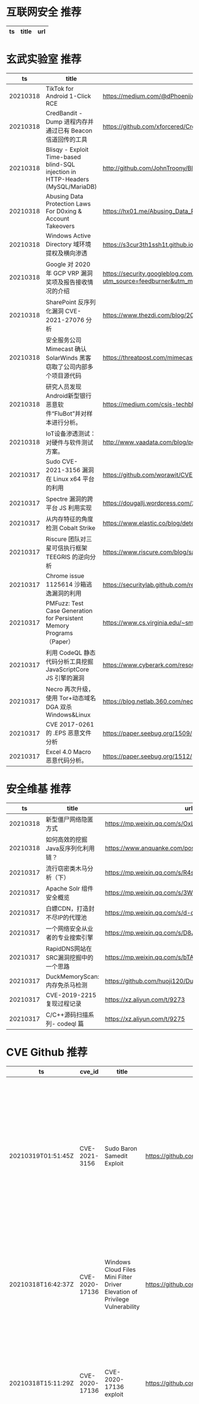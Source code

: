 # 互联网安全 推荐
| ts | title | url| 
| --- | --- | ---| 


# 玄武实验室 推荐
| ts | title | url| 
| --- | --- | ---| 
| 20210318 | TikTok for Android 1-Click RCE | https://medium.com/@dPhoeniixx/tiktok-for-android-1-click-rce-240266e78105| 
| 20210318 | CredBandit - Dump 进程内存并通过已有 Beacon 信道回传的工具 | https://github.com/xforcered/CredBandit| 
| 20210318 | Blisqy - Exploit Time-based blind-SQL injection in HTTP-Headers (MySQL/MariaDB) | http://github.com/JohnTroony/Blisqy| 
| 20210318 | Abusing Data Protection Laws For D0xing & Account Takeovers | https://hx01.me/Abusing_Data_Protection_Laws_For_D0xing_and_Account_Takeovers.pdf| 
| 20210318 | Windows Active Directory 域环境提权及横向渗透 | https://s3cur3th1ssh1t.github.io/The-most-common-on-premise-vulnerabilities-and-misconfigurations/| 
| 20210318 | Google 对 2020 年 GCP VRP 漏洞奖项及报告接收情况的介绍 | https://security.googleblog.com/2021/03/announcing-winners-of-2020-gcp-vrp-prize.html?utm_source=feedburner&utm_medium=feed&utm_campaign=Feed%3A+GoogleOnlineSecurityBlog+%28Google+Online+Security+Blog%29| 
| 20210318 | SharePoint 反序列化漏洞 CVE-2021-27076 分析 | https://www.thezdi.com/blog/2021/3/17/cve-2021-27076-a-replay-style-deserialization-attack-against-sharepoint| 
| 20210318 | 安全服务公司 Mimecast 确认 SolarWinds 黑客窃取了公司内部多个项目源代码 | https://threatpost.com/mimecast-solarwinds-attackers-stole-source-code/164847/| 
| 20210318 | 研究人员发现Android新型银行恶意软件“FluBot”并对样本进行分析。 | https://medium.com/csis-techblog/the-brief-glory-of-cabassous-flubot-a-private-android-banking-botnet-bc2ed7917027| 
| 20210318 | IoT设备渗透测试：对硬件与软件测试方案。 | http://www.vaadata.com/blog/pentest-iot-10-hardware-software-tests/| 
| 20210317 | Sudo CVE-2021-3156 漏洞在 Linux x64 平台的利用 | https://github.com/worawit/CVE-2021-3156| 
| 20210317 | Spectre 漏洞的跨平台 JS 利用实现 | https://dougallj.wordpress.com/2021/03/16/another-approach-to-portable-javascript-spectre-exploitation/| 
| 20210317 | 从内存特征的角度检测 Cobalt Strike | https://www.elastic.co/blog/detecting-cobalt-strike-with-memory-signatures| 
| 20210317 | Riscure 团队对三星可信执行框架 TEEGRIS 的逆向分析 | https://www.riscure.com/blog/samsung-investigation-part2| 
| 20210317 | Chrome issue 1125614 沙箱逃逸漏洞的利用 | https://securitylab.github.com/research/one_day_short_of_a_fullchain_sbx/| 
| 20210317 | PMFuzz: Test Case Generation for Persistent Memory Programs（Paper） | https://www.cs.virginia.edu/~smk9u/Liu_PMFuzz_ASPLOS21.pdf| 
| 20210317 | 利用 CodeQL 静态代码分析工具挖掘 JavaScriptCore JS 引擎的漏洞 | https://www.cyberark.com/resources/threat-research-blog/the-mysterious-realm-of-javascriptcore| 
| 20210317 | Necro 再次升级，使用 Tor+动态域名 DGA 双杀 Windows&Linux | https://blog.netlab.360.com/necro-shi-yong-tor-dong-tai-yu-ming-dga-shuang-sha-windows-linux/| 
| 20210317 | CVE 2017-0261 的 .EPS 恶意文件分析 | https://paper.seebug.org/1509/| 
| 20210317 | Excel 4.0 Macro 恶意代码分析。 | https://paper.seebug.org/1512/| 


# 安全维基 推荐
| ts | title | url| 
| --- | --- | ---| 
| 20210318 | 新型僵尸网络隐匿方式 | https://mp.weixin.qq.com/s/OxLkZyvI2AASVrYUR4GPJg| 
| 20210318 | 如何高效的挖掘Java反序列化利用链？ | https://www.anquanke.com/post/id/234537| 
| 20210317 | 流行窃密类木马分析（下） | https://mp.weixin.qq.com/s/R4sOXCP-_T3NGN5d7Ybl6Q| 
| 20210317 | Apache Solr 组件安全概览 | https://mp.weixin.qq.com/s/3WuWUGO61gM0dBpwqTfenQ| 
| 20210317 | 白嫖CDN，打造封不尽IP的代理池 | https://mp.weixin.qq.com/s/d-q5E8VmqacbwtGCJux3yw| 
| 20210317 | 一个网络安全从业者的专业搜索引擎 | https://mp.weixin.qq.com/s/D8JhdhzY6cpShKX2J-t_rQ| 
| 20210317 | RapidDNS网站在SRC漏洞挖掘中的一个思路 | https://mp.weixin.qq.com/s/bTA0DVfmPVArYXG5MHRAbg| 
| 20210317 | DuckMemoryScan: 内存免杀马检测 | https://github.com/huoji120/DuckMemoryScan| 
| 20210317 | CVE-2019-2215复现过程记录 | https://xz.aliyun.com/t/9273| 
| 20210317 | C/C++源码扫描系列- codeql 篇 | https://xz.aliyun.com/t/9275| 


# CVE Github 推荐
| ts | cve_id | title | url | cve_detail| 
| --- | --- | --- | --- | ---| 
| 20210319T01:51:45Z | CVE-2021-3156 | Sudo Baron Samedit Exploit | https://github.com/worawit/CVE-2021-3156 | Sudo before 1.9.5p2 contains an off-by-one error that can result in a heap-based buffer overflow, which allows privilege escalation to root via %sudoedit -s% and a command-line argument that ends with a single backslash character.| 
| 20210318T16:42:37Z | CVE-2020-17136 | Windows Cloud Files Mini Filter Driver Elevation of Privilege Vulnerability | https://github.com/cssxn/CVE-2020-17136 | Windows Cloud Files Mini Filter Driver Elevation of Privilege Vulnerability This CVE ID is unique from CVE-2020-17103, CVE-2020-17134.| 
| 20210318T15:11:29Z | CVE-2020-17136 | CVE-2020-17136 exploit | https://github.com/xyddnljydd/CVE-2020-17136 | Windows Cloud Files Mini Filter Driver Elevation of Privilege Vulnerability This CVE ID is unique from CVE-2020-17103, CVE-2020-17134.| 
| 20210318T12:27:18Z | CVE-2021-26855 | Null | https://github.com/shacojx/Scan-Vuln-CVE-2021-26855 | Microsoft Exchange Server Remote Code Execution Vulnerability This CVE ID is unique from CVE-2021-26412, CVE-2021-26854, CVE-2021-26857, CVE-2021-26858, CVE-2021-27065, CVE-2021-27078.| 
| 20210318T10:37:28Z | CVE-2021-21300 | Null | https://github.com/Faisal78123/CVE-2021-21300 | Git is an open-source distributed revision control system. In affected versions of Git a specially crafted repository that contains symbolic links as well as files using a clean/smudge filter such as Git LFS, may cause just-checked out script to be executed while cloning onto a case-insensitive file system such as NTFS, HFS+ or APFS (i.e. the default file systems on Windows and macOS). Note that clean/smudge filters have to be configured for that. Git for Windows configures Git LFS by default, and is therefore vulnerable. The problem has been patched in the versions published on Tuesday, March 9th, 2021. As a workaound, if symbolic link support is disabled in Git (e.g. via `git config --global core.symlinks false`), the described attack won%t work. Likewise, if no clean/smudge filters such as Git LFS are configured globally (i.e. _before_ cloning), the attack is foiled. As always, it is best to avoid cloning repositories from untrusted sources. The earliest impacted version is 2.14.2. The fix versions are: 2.30.1, 2.29.3, 2.28.1, 2.27.1, 2.26.3, 2.25.5, 2.24.4, 2.23.4, 2.22.5, 2.21.4, 2.20.5, 2.19.6, 2.18.5, 2.17.62.17.6.| 
| 20210318T00:55:42Z | CVE-2021-26855 | Microsoft Exchange Proxylogon Exploit Chain EXP分析 | https://github.com/r0ckysec/CVE-2021-26855-Exchange-RCE | Microsoft Exchange Server Remote Code Execution Vulnerability This CVE ID is unique from CVE-2021-26412, CVE-2021-26854, CVE-2021-26857, CVE-2021-26858, CVE-2021-27065, CVE-2021-27078.| 
| 20210317T20:06:27Z | CVE-2021-22986 | This is a Poc for BIGIP iControl unauth RCE  | https://github.com/dorkerdevil/CVE-2021-22986-Poc | 未查询到CVE信息| 
| 20210317T18:07:42Z | 未知编号 | Null | https://github.com/0xmahmoudJo0/Check_Emails_For_CVE_2021_26855 | 未查询到CVE信息| 
| 20210317T17:02:29Z | CVE-2021-26411 | Null | https://github.com/avboy1337/CVE-2021-26411 | | 
| 20210317T16:42:38Z | CVE-2021-26855 | RCE exploit for ProxyLogon vulnerability in Microsoft Exchange | https://github.com/mil1200/ProxyLogon-CVE-2021-26855 | Microsoft Exchange Server Remote Code Execution Vulnerability This CVE ID is unique from CVE-2021-26412, CVE-2021-26854, CVE-2021-26857, CVE-2021-26858, CVE-2021-27065, CVE-2021-27078.| 


# klee on Github 推荐
| ts | title | url | stars | forks| 
| --- | --- | --- | --- | ---| 
| 20210318T21:22:29Z | Null | https://github.com/TheBeehive/kleene | 0 | 0| 
| 20210318T14:38:42Z | RVT is a collection of tools/libraries to support both static and dynamic verification of Rust programs. | https://github.com/project-oak/rust-verification-tools | 111 | 9| 
| 20210318T14:05:42Z | An open-source Chinese font derived from Fontworks% Klee One. 一款基于 FONTWORKS 的 Klee One 的开源中文字体。 | https://github.com/lxgw/LxgwWenKai | 337 | 7| 
| 20210318T13:45:50Z | Git Blog | https://github.com/klee30810/klee30810.github.io | 0 | 0| 
| 20210317T09:14:26Z | Symbiotic is a tool for finding bugs in computer programs based on instrumentation, program slicing and KLEE | https://github.com/staticafi/symbiotic | 212 | 34| 
| 20210317T08:57:28Z | Kleene algebra, regular expressions | https://github.com/phadej/kleene | 27 | 1| 
| 20210317T03:50:51Z | 원신 가챠 시뮬레이터 | https://github.com/LunaNyan/Genshin_Klee_Discord_Bot | 1 | 0| 
| 20210316T21:21:48Z | Minimal Working Example (MWE) to evaluate flexible protections in KLEE | https://github.com/jvdbroeck/mwe-klee | 0 | 0| 
| 20210316T11:23:26Z | Website for the KLEE project: https://klee.github.io/ | https://github.com/klee/klee.github.io | 14 | 42| 
| 20210316T10:53:00Z | JavaScript graphics | https://github.com/MolluscHotel/MisterKlee | 0 | 0| 


# s2e on Github 推荐
| ts | title | url | stars | forks| 
| --- | --- | --- | --- | ---| 
| 20210317T11:39:38Z | with the technique of Opencv, we try to achieve traffic identification. | https://github.com/wpfeder/Opencv_traffic_s2e | 0 | 0| 
| 20210316T01:31:41Z | S2E: A platform for multi-path program analysis with selective symbolic execution. | https://github.com/S2E/s2e | 101 | 24| 
| 20210313T20:42:17Z | Source of Sonic Eclipse, a romhack of Sonic 2 for Sega Master System circa 2018. http://sonicresearch.org/community/index.php?threads/sonic-eclipse.5524/ | https://github.com/mrcat-pixel/s2eclipse | 3 | 0| 
| 20210306T11:03:45Z | Master Thesis %Decentralised Location-Based Reputation Management System in IoT using Blockchain% - Experiment S2 region covering in Golang | https://github.com/ponlawat-w/uji_mt-s2encoding | 0 | 0| 


# exploit on Github 推荐
| ts | title | url | stars | forks| 
| --- | --- | --- | --- | ---| 
| 20210319T01:38:11Z | exploit-database-papers | https://github.com/offensive-security/exploitdb-papers | 284 | 40| 
| 20210319T01:26:46Z | This repository is primarily maintained by Omar Santos and includes thousands of resources related to ethical hacking  / penetration testing, digital forensics and incident response (DFIR), vulnerability research, exploit development, reverse engineering, and more. | https://github.com/The-Art-of-Hacking/h4cker | 9160 | 1474| 
| 20210319T01:11:07Z | Null | https://github.com/0xturazzi/Um-Livrinho-Sobre-Exploit-Dev | 0 | 0| 
| 20210319T01:02:26Z | Open-Source Vulnerability Intelligence Center - Unified source of vulnerability, exploit and threat Intelligence feeds | https://github.com/Patrowl/PatrowlHearsData | 11 | 6| 
| 20210319T00:50:26Z | 🔍NVD exploit & JVN(Japan Vulnerability Notes) easy description | https://github.com/nomi-sec/NVD-Exploit-List-Ja | 9 | 5| 
| 20210319T00:42:58Z | Null | https://github.com/CKScripts/RBLX-Exploit | 0 | 0| 
| 20210319T00:07:11Z | This is a repo for the coding done for CTFs / exploits. The writeups are here: https://github.com/dillonwu-97/csec_writeups | https://github.com/dillonwu-97/csec-code | 0 | 0| 
| 20210319T00:07:03Z | An exploitation/information gathering framework designed for Python3 scripts | https://github.com/binexisHATT/simple5ploit | 0 | 0| 
| 20210318T23:52:26Z | A choose-your-own adventure game following the exploits of Kitty Fursbags | https://github.com/emilykmcullen/kitty_fursbags_story_game | 0 | 0| 
| 20210318T23:51:49Z | This is a fixed version I found of the Fiona Illegal items remover. The exploits have been patched in this version according to the dev and wanted to share it with you guys! This is not my work it is Funkemoney%s work and if u want this taken down, PM me :) | https://github.com/TheGoodDev725/Fiona-Fix | 0 | 0| 


# backdoor on Github 推荐
| ts | title | url | stars | forks| 
| --- | --- | --- | --- | ---| 
| 20210319T00:03:10Z | TrojanZoo provides a universal pytorch platform to conduct security researches (especially backdoor attacks/defenses) of image classification in deep learning. | https://github.com/ain-soph/trojanzoo | 52 | 8| 
| 20210318T23:43:56Z | libpcap based ICMP encrypted backdoor for linux. | https://github.com/hal3002/rooty | 112 | 38| 
| 20210318T23:43:27Z | Null | https://github.com/rlarjsdn2313/backdoor | 0 | 0| 
| 20210318T22:08:40Z | random backdoors with msf | https://github.com/0xcann0n/rev_shells | 0 | 0| 
| 20210318T21:34:30Z | The Stick Hacker is an advanced type backdoor made by myself (Ihatestick) this version is 0.1 beta | https://github.com/Ihatestick/The-Stick-Hacker | 1 | 0| 
| 20210318T20:50:00Z | Python botnet and backdoor | https://github.com/sweetsoftware/Ares | 1049 | 431| 
| 20210318T20:36:37Z | Linux & MacOS Backdoor | https://github.com/krissemicolon/hiddenbackdoor2 | 0 | 0| 
| 20210318T20:29:29Z | A demo and explanation of how backdoor poisoning in the form of a Trojan work in neural networks | https://github.com/adit-bala/Introduction-to-Trojans-in-AI | 0 | 0| 
| 20210318T13:33:22Z | UEFI driver that installs backdoor reachable from usermode on Windows | https://github.com/mathisvickie/efi-backdoor | 0 | 0| 
| 20210318T12:49:49Z | WMI无文件后门 | https://github.com/SAMOxtan/WMI_Fileless_Backdoor | 2 | 0| 


# fuzz on Github 推荐
| ts | title | url | stars | forks| 
| --- | --- | --- | --- | ---| 
| 20210319T01:24:17Z | Basic fuzzer for malloc implementations | https://github.com/emeryberger/hangover | 4 | 1| 
| 20210319T01:05:51Z | This repository is for testing a number of open source applications for vulnerabilities using multiple fuzzers. | https://github.com/bartholomewHarris/fuzzingNode.jsApplications | 0 | 0| 
| 20210319T00:50:34Z | Null | https://github.com/AlvaroGSV/FuzzyBeautyProyect | 0 | 0| 
| 20210319T00:40:39Z | Null | https://github.com/VeriBlock/fuzz-corpus | 0 | 1| 
| 20210319T00:26:33Z | A self-hosted Fuzzing-As-A-Service platform | https://github.com/microsoft/onefuzz | 2287 | 119| 
| 20210319T00:16:16Z | SecLists is the security tester%s companion. It%s a collection of multiple types of lists used during security assessments, collected in one place. List types include usernames, passwords, URLs, sensitive data patterns, fuzzing payloads, web shells, and many more. | https://github.com/danielmiessler/SecLists | 30450 | 15496| 
| 20210318T23:13:12Z | Null | https://github.com/blahblah5555/fuzz | 0 | 0| 
| 20210318T22:58:19Z | Fuzzster - fuzzy matching web application | https://github.com/datahappy1/go_fuzzymatch_webapp | 0 | 0| 
| 20210318T22:05:07Z | A type-safe fuzzy string matcher | https://github.com/citizennet/purescript-fuzzy | 18 | 1| 
| 20210318T22:04:52Z | REST API Fuzz Testing (RAFT): Source code for self-hosted service developed for Azure, including the API, orchestration engine, and default set of security tools (including MSR%s RESTler), that enables developers to embed security tooling into their CI/CD workflows | https://github.com/microsoft/rest-api-fuzz-testing | 119 | 18| 



# 日更新程序
